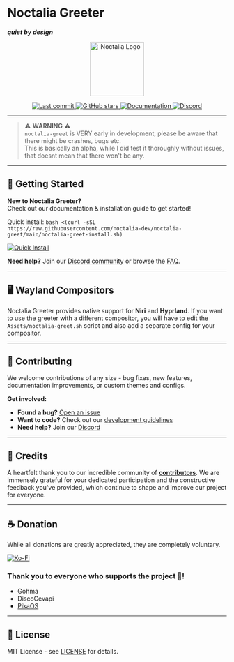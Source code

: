 # Noctalia Greeter

**_quiet by design_**

<p align="center">
  <img src="https://assets.noctalia.dev/noctalia-logo.png" alt="Noctalia Logo" width="124" />
</p>

<p align="center">
  <a href="https://github.com/noctalia-dev/noctalia-greet/commits">
    <img src="https://img.shields.io/github/last-commit/noctalia-dev/noctalia-greet?style=for-the-badge&labelColor=0C0D11&color=A8AEFF&logo=git&logoColor=FFFFFF&label=commit" alt="Last commit" />
  </a>
  <a href="https://github.com/noctalia-dev/noctalia-greet/stargazers">
    <img src="https://img.shields.io/github/stars/noctalia-dev/noctalia-greet?style=for-the-badge&labelColor=0C0D11&color=A8AEFF&logo=github&logoColor=FFFFFF" alt="GitHub stars" />
  </a>
  <a href="https://docs.noctalia.dev">
    <img src="https://img.shields.io/badge/docs-A8AEFF?style=for-the-badge&logo=gitbook&logoColor=FFFFFF&labelColor=0C0D11" alt="Documentation" />
  </a>
  <a href="https://discord.noctalia.dev">
    <img src="https://img.shields.io/badge/discord-A8AEFF?style=for-the-badge&labelColor=0C0D11&logo=discord&logoColor=FFFFFF" alt="Discord" />
  </a>
</p>

---

> ⚠️ **WARNING** ⚠️  
> `noctalia-greet` is VERY early in development, please be aware that there might be crashes, bugs etc.  
> This is basically an alpha, while I did test it thoroughly without issues, that doesnt mean that there won't be any.

---

## 🚀 Getting Started

**New to Noctalia Greeter?**  
Check out our documentation & installation guide to get started!

Quick install: `bash <(curl -sSL https://raw.githubusercontent.com/noctalia-dev/noctalia-greet/main/noctalia-greet-install.sh)`

<a href="https://docs.noctalia.dev/getting-started/installation">
  <img src="https://img.shields.io/badge/⚡%20Quick%20Install-Get%20Started-A8AEFF?style=for-the-badge&logoColor=FFFFFF&labelColor=0C0D11" alt="Quick Install" />
</a>
  
  
**Need help?** Join our [Discord community](https://discord.noctalia.dev) or browse the [FAQ](https://docs.noctalia.dev/getting-started/faq/).

---

## 🖥️ Wayland Compositors

Noctalia Greeter provides native support for **Niri** and **Hyprland**. If you want to use the greeter with a different compositor, you will have to edit the `Assets/noctalia-greet.sh` script and also add a separate config for your compositor.

---

## 🤝 Contributing

We welcome contributions of any size - bug fixes, new features, documentation improvements, or custom themes and configs.

**Get involved:**
- **Found a bug?** [Open an issue](https://github.com/noctalia-dev/noctalia-greet/issues/new)
- **Want to code?** Check out our [development guidelines](https://docs.noctalia.dev/development/guideline)
- **Need help?** Join our [Discord](https://discord.noctalia.dev)

---

## 💜 Credits

A heartfelt thank you to our incredible community of [**contributors**](https://github.com/noctalia-dev/noctalia-greet/graphs/contributors). We are immensely grateful for your dedicated participation and the constructive feedback you've provided, which continue to shape and improve our project for everyone.

---

## ☕ Donation

While all donations are greatly appreciated, they are completely voluntary.

<a href="https://ko-fi.com/lysec">
  <img src="https://img.shields.io/badge/donate-ko--fi-A8AEFF?style=for-the-badge&logo=kofi&logoColor=FFFFFF&labelColor=0C0D11" alt="Ko-Fi" />
</a>

### Thank you to everyone who supports the project 💜!
* Gohma
* DiscoCevapi
* <a href="https://pika-os.com/" target="_blank">PikaOS</a>


---

## 📄 License

MIT License - see [LICENSE](./LICENSE) for details.

